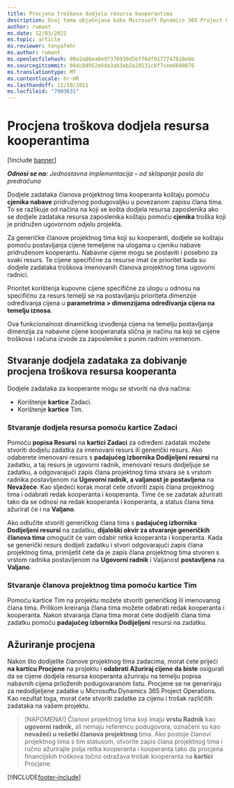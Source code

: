 ```yaml
---
title: Procjena troškova dodjela resursa kooperantima
description: Ovaj tema objašnjava kako Microsoft Dynamics 365 Project Operations izračunava procjenu troškova podugovarateljskih dodjela resursa.
author: rumant
ms.date: 12/03/2021
ms.topic: article
ms.reviewer: tonyafehr
ms.author: rumant
ms.openlocfilehash: 09a2a86ea0e97376939d5bff6df9177747818ebb
ms.sourcegitcommit: 04dc8d952e6da3ab3eb2a20131c6f7cee6040876
ms.translationtype: MT
ms.contentlocale: hr-HR
ms.lasthandoff: 12/10/2021
ms.locfileid: "7903631"
---
```

# <a name="cost-estimation-of-subcontracted-resource-assignments"></a>Procjena troškova dodjela resursa kooperantima

[!include [banner](../../includes/dataverse-preview.md)]

_**Odnosi se na:** Jednostavna implementacija – od sklapanja posla do predračuna_

Dodjele zadataka članova projektnog tima kooperanta koštaju pomoću **cjenika nabave** pridruženog podugovaljku u povezanom zapisu člana tima. To se razlikuje od načina na koji se košta dodjela resursa zaposlenika ako se dodjele zadataka resursa zaposlenika koštaju pomoću **cjenika** troška koji je pridružen ugovornom odjelu projekta. 

Za generičke članove projektnog tima koji su kooperanti, dodjele se koštaju pomoću postavljanja cijene temeljene na ulogama u cjeniku nabave pridruženom kooperantu. Nabavne cijene mogu se postaviti i posebno za svaki resurs. Te cijene specifične za resurse imat će prioritet kada su dodjele zadataka troškova imenovanih članova projektnog tima ugovorni radnici. 

Prioritet korištenja kupovne cijene specifične za ulogu u odnosu na specifičnu za resurs temelji se na postavljanju prioriteta dimenzije određivanja cijena u **parametrima > dimenzijama određivanja cijena na temelju iznosa**.

Ova funkcionalnost dinamičkog izvođenja cijena na temelju postavljanja dimenzija za nabavne cijene kooperanata slična je načinu na koji se cijene troškova i računa izvode za zaposlenike s punim radnim vremenom. 

## <a name="creating-task-assignments-for-getting-cost-estimates-of-subcontractor-resources"></a>Stvaranje dodjela zadataka za dobivanje procjena troškova resursa kooperanta

Dodjele zadataka za kooperante mogu se stvoriti na dva načina: 
- Korištenje **kartice** Zadaci.
- Korištenje **kartice** Tim.

### <a name="creating-resources-assignments-using-the-tasks-tab"></a>Stvaranje dodjela resursa pomoću kartice Zadaci
Pomoću **popisa Resursi** na **kartici Zadaci** za određeni zadatak možete stvoriti dodjelu zadatka za imenovani resurs ili generički resurs. Ako odaberete imenovani resurs s **padajućeg izbornika Dodijeljeni resursi** na zadatku, a taj resurs je ugovorni radnik, imenovani resurs dodjeljuje se zadatku, a odgovarajući zapis člana projektnog tima stvara se s vrstom radnika postavljenom na **Ugovorni radnik, a valjanost je** **postavljena** na **Nevažeće**. Kao sljedeći korak morat ćete otvoriti zapis člana projektnog tima i odabrati redak kooperanta i kooperanta. Time će se zadatak ažurirati tako da se odnosi na redak kooperanta i kooperanta, a status člana tima ažurirat će i na **Valjano**.

Ako odlučite stvoriti generičkog člana tima s **padajućeg izbornika Dodijeljeni resursi** na zadatku, **dijaloški okvir za stvaranje generičkih članova tima** omogućit će vam odabir retka kooperanta i kooperanta. Kada se generički resurs dodijeli zadatku i stvori odgovarajući zapis člana projektnog tima, primijetit ćete da je zapis člana projektnog tima stvoren s vrstom radnika postavljenom na **Ugovorni radnik** i Valjanost **postavljena** na **Valjano**.

### <a name="creating-project-team-members-using-the-team-tab"></a>Stvaranje članova projektnog tima pomoću kartice Tim
Pomoću kartice Tim na projektu možete stvoriti generičkog ili imenovanog člana tima. Prilikom kreiranja člana tima možete odabrati redak kooperanta i kooperanta. Nakon stvaranja člana tima morat ćete dodijeliti člana tima zadatku pomoću **padajućeg izbornika Dodijeljeni** resursi na zadatku. 

## <a name="updating-estimates"></a>Ažuriranje procjena
Nakon što dodijelite članove projektnog tima zadacima, morat ćete prijeći **na karticu Procjene** na projektu i **odabrati Ažuriraj cijene da biste** osigurali da se cijene dodjela resursa kooperanta ažuriraju na temelju popisa nabavnih cijena priloženih podugovaranom listu. Procjene se ne generiraju za nedodijeljene zadatke u Microsoftu Dynamics 365 Project Operations. Kao rezultat toga, morat ćete stvoriti zadatke za cijenu i trošak različitih zadataka na vašem projektu. 

> [NAPOMENA!] Članovi projektnog tima koji imaju **vrstu Radnik** kao **ugovorni radnik,** ali nemaju referencu podugovora, označeni su kao **nevažeći u** **rešetki članova projektnog** tima. Ako postoje članovi projektnog tima s tim statusom, otvorite zapis člana projektnog tima i ručno ažurirajte polja retka kooperanta i kooperanta tako da procjena financijskih troškova točno odražava trošak kooperanta na **kartici** Procjene. 


[!INCLUDE[footer-include](../../includes/footer-banner.md)]
